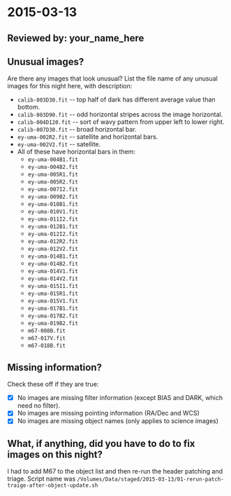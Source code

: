# 2015-03-13

## Reviewed by:   your_name_here

## Unusual images?

Are there any images that look unusual? List the file name of any unusual images for this night here, with description:

+ `calib-003D30.fit` -- top half of dark has different average value than bottom.
+ `calib-003D90.fit` -- odd horizontal stripes across the image horizontal.
+ `calib-004D120.fit` -- sort of wavy pattern from upper left to lower right.
+ `calib-007D30.fit` -- broad horizontal bar.
+ `ey-uma-002R2.fit` -- satellite and horizontal bars.
+ `ey-uma-002V2.fit` -- satellite.
+ All of these have horizontal bars in them:
  + `ey-uma-004B1.fit`
  + `ey-uma-004B2.fit`
  + `ey-uma-005R1.fit`
  + `ey-uma-005R2.fit`
  + `ey-uma-007I2.fit`
  + `ey-uma-009B2.fit`
  + `ey-uma-010B1.fit`
  + `ey-uma-010V1.fit`
  + `ey-uma-011I2.fit`
  + `ey-uma-012B1.fit`
  + `ey-uma-012I2.fit`
  + `ey-uma-012R2.fit`
  + `ey-uma-012V2.fit`
  + `ey-uma-014B1.fit`
  + `ey-uma-014B2.fit`
  + `ey-uma-014V1.fit`
  + `ey-uma-014V2.fit`
  + `ey-uma-015I1.fit`
  + `ey-uma-015R1.fit`
  + `ey-uma-015V1.fit`
  + `ey-uma-017B1.fit`
  + `ey-uma-017B2.fit`
  + `ey-uma-019B2.fit`
  + `m67-008B.fit`
  + `m67-017V.fit`
  + `m67-018B.fit`

## Missing information?

Check these off if they are true:

- [x] No images are missing filter information (except BIAS and DARK, which need no filter).
- [x] No images are missing pointing information (RA/Dec and WCS)
- [x] No images are missing object names (only applies to science images)

## What, if anything, did you have to do to fix images on this night?

I had to add M67 to the object list and then re-run the header patching and triage. Script name was `/Volumes/Data/staged/2015-03-13/01-rerun-patch-traige-after-object-update.sh`
